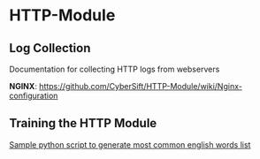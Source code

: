 # HTTP-Module

## Log Collection

Documentation for collecting HTTP logs from webservers

**NGINX**: <https://github.com/CyberSift/HTTP-Module/wiki/Nginx-configuration>

## Training the HTTP Module

[Sample python script to generate most common english words list](https://github.com/CyberSift/HTTP-Module/blob/master/eng_search_words.py)
